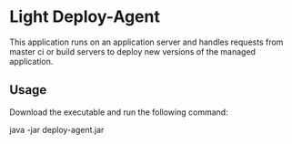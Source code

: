 Light Deploy-Agent
==================

This application runs on an application server and handles requests from master
 ci or build servers to deploy new versions of the managed application. 
 
Usage
-----
Download the executable and run the following command:

java -jar deploy-agent.jar

